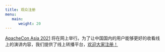 ```yaml
---
title: 观众注册
menu:
   main:
      weight: 20
---
```


[ApacheCon Asia 2021](https://apachecon.com/acasia2021/zh/) 将在网上举行。为了让中国国内的用户能够更好的收看线上的演讲内容，我们提供了线上转播平台，[欢迎大家注册！](http://hdxu.cn/Q7LkI)
